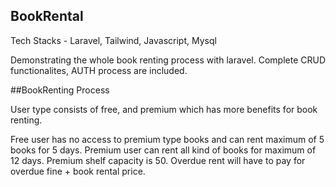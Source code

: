 ## BookRental

Tech Stacks - Laravel, Tailwind, Javascript, Mysql

Demonstrating the whole book renting process with laravel. Complete CRUD functionalites, AUTH process are included.

##BookRenting Process

User type consists of free, and premium which has more benefits for book renting.

Free user has no access to premium type books and can rent maximum of 5 books for 5 days.
Premium user can rent all kind of books for maximum of 12 days. Premium shelf capacity is 50.
Overdue rent will have to pay for overdue fine + book rental price.

